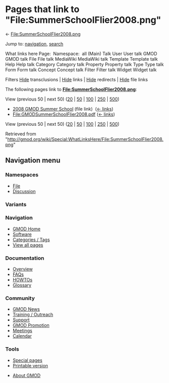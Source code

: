 <div id="mw-page-base" class="noprint">

</div>

<div id="mw-head-base" class="noprint">

</div>

<div id="content" class="mw-body" role="main">

<span id="top"></span>

<div id="mw-js-message" style="display:none;">

</div>



# <span dir="auto">Pages that link to "File:SummerSchoolFlier2008.png"</span>

<div id="bodyContent">

<div id="contentSub">

←
[File:SummerSchoolFlier2008.png](/wiki/File:SummerSchoolFlier2008.png "File:SummerSchoolFlier2008.png")

</div>

<div id="jump-to-nav" class="mw-jump">

Jump to: [navigation](#mw-navigation), [search](#p-search)

</div>

<div id="mw-content-text">

What links here Page:  Namespace:  all (Main) Talk User User talk GMOD
GMOD talk File File talk MediaWiki MediaWiki talk Template Template talk
Help Help talk Category Category talk Property Property talk Type Type
talk Form Form talk Concept Concept talk Filter Filter talk Widget
Widget talk

Filters
[Hide](/mediawiki/index.php?title=Special:WhatLinksHere/File:SummerSchoolFlier2008.png&hidetrans=1 "Special:WhatLinksHere/File:SummerSchoolFlier2008.png")
transclusions \|
[Hide](/mediawiki/index.php?title=Special:WhatLinksHere/File:SummerSchoolFlier2008.png&hidelinks=1 "Special:WhatLinksHere/File:SummerSchoolFlier2008.png")
links \|
[Hide](/mediawiki/index.php?title=Special:WhatLinksHere/File:SummerSchoolFlier2008.png&hideredirs=1 "Special:WhatLinksHere/File:SummerSchoolFlier2008.png")
redirects \|
[Hide](/mediawiki/index.php?title=Special:WhatLinksHere/File:SummerSchoolFlier2008.png&hideimages=1 "Special:WhatLinksHere/File:SummerSchoolFlier2008.png")
file links

The following pages link to
**[File:SummerSchoolFlier2008.png](/wiki/File:SummerSchoolFlier2008.png "File:SummerSchoolFlier2008.png")**:

View (previous 50 \| next 50)
([20](/mediawiki/index.php?title=Special:WhatLinksHere/File:SummerSchoolFlier2008.png&limit=20 "Special:WhatLinksHere/File:SummerSchoolFlier2008.png")
\|
[50](/mediawiki/index.php?title=Special:WhatLinksHere/File:SummerSchoolFlier2008.png&limit=50 "Special:WhatLinksHere/File:SummerSchoolFlier2008.png")
\|
[100](/mediawiki/index.php?title=Special:WhatLinksHere/File:SummerSchoolFlier2008.png&limit=100 "Special:WhatLinksHere/File:SummerSchoolFlier2008.png")
\|
[250](/mediawiki/index.php?title=Special:WhatLinksHere/File:SummerSchoolFlier2008.png&limit=250 "Special:WhatLinksHere/File:SummerSchoolFlier2008.png")
\|
[500](/mediawiki/index.php?title=Special:WhatLinksHere/File:SummerSchoolFlier2008.png&limit=500 "Special:WhatLinksHere/File:SummerSchoolFlier2008.png"))

- [2008 GMOD Summer
  School](/wiki/2008_GMOD_Summer_School "2008 GMOD Summer School") (file
  link) ‎ <span class="mw-whatlinkshere-tools">([←
  links](/mediawiki/index.php?title=Special:WhatLinksHere&target=2008+GMOD+Summer+School "Special:WhatLinksHere"))</span>
- [File:GMODSummerSchoolFlier2008.pdf](/wiki/File:GMODSummerSchoolFlier2008.pdf "File:GMODSummerSchoolFlier2008.pdf")
  ‎ <span class="mw-whatlinkshere-tools">([←
  links](/mediawiki/index.php?title=Special:WhatLinksHere&target=File%3AGMODSummerSchoolFlier2008.pdf "Special:WhatLinksHere"))</span>

View (previous 50 \| next 50)
([20](/mediawiki/index.php?title=Special:WhatLinksHere/File:SummerSchoolFlier2008.png&limit=20 "Special:WhatLinksHere/File:SummerSchoolFlier2008.png")
\|
[50](/mediawiki/index.php?title=Special:WhatLinksHere/File:SummerSchoolFlier2008.png&limit=50 "Special:WhatLinksHere/File:SummerSchoolFlier2008.png")
\|
[100](/mediawiki/index.php?title=Special:WhatLinksHere/File:SummerSchoolFlier2008.png&limit=100 "Special:WhatLinksHere/File:SummerSchoolFlier2008.png")
\|
[250](/mediawiki/index.php?title=Special:WhatLinksHere/File:SummerSchoolFlier2008.png&limit=250 "Special:WhatLinksHere/File:SummerSchoolFlier2008.png")
\|
[500](/mediawiki/index.php?title=Special:WhatLinksHere/File:SummerSchoolFlier2008.png&limit=500 "Special:WhatLinksHere/File:SummerSchoolFlier2008.png"))

</div>

<div class="printfooter">

Retrieved from
"<http://gmod.org/wiki/Special:WhatLinksHere/File:SummerSchoolFlier2008.png>"

</div>

<div id="catlinks" class="catlinks catlinks-allhidden">

</div>

<div class="visualClear">

</div>

</div>

</div>

<div id="mw-navigation">

## Navigation menu

<div id="mw-head">



<div id="left-navigation">

<div id="p-namespaces" class="vectorTabs" role="navigation"
aria-labelledby="p-namespaces-label">

### Namespaces

- <span id="ca-nstab-image"><a href="/wiki/File:SummerSchoolFlier2008.png" accesskey="c"
  title="View the file page [c]">File</a></span>
- <span id="ca-talk"><a
  href="/mediawiki/index.php?title=File_talk:SummerSchoolFlier2008.png&amp;action=edit&amp;redlink=1"
  accesskey="t"
  title="Discussion about the content page [t]">Discussion</a></span>

</div>

<div id="p-variants" class="vectorMenu emptyPortlet" role="navigation"
aria-labelledby="p-variants-label">

### 

### Variants[](#)

<div class="menu">

</div>

</div>

</div>

<div id="right-navigation">





</div>



</div>

</div>

</div>

<div id="mw-panel">

<div id="p-logo" role="banner">

<a href="/wiki/Main_Page"
style="background-image: url(http://gmod.org/images/GMOD-cogs.png);"
title="Visit the main page"></a>

</div>

<div id="p-Navigation" class="portal" role="navigation"
aria-labelledby="p-Navigation-label">

### Navigation

<div class="body">

- <span id="n-GMOD-Home">[GMOD Home](/wiki/Main_Page)</span>
- <span id="n-Software">[Software](/wiki/GMOD_Components)</span>
- <span id="n-Categories-.2F-Tags">[Categories /
  Tags](/wiki/Categories)</span>
- <span id="n-View-all-pages">[View all
  pages](/wiki/Special:AllPages)</span>

</div>

</div>

<div id="p-Documentation" class="portal" role="navigation"
aria-labelledby="p-Documentation-label">

### Documentation

<div class="body">

- <span id="n-Overview">[Overview](/wiki/Overview)</span>
- <span id="n-FAQs">[FAQs](/wiki/Category:FAQ)</span>
- <span id="n-HOWTOs">[HOWTOs](/wiki/Category:HOWTO)</span>
- <span id="n-Glossary">[Glossary](/wiki/Glossary)</span>

</div>

</div>

<div id="p-Community" class="portal" role="navigation"
aria-labelledby="p-Community-label">

### Community

<div class="body">

- <span id="n-GMOD-News">[GMOD News](/wiki/GMOD_News)</span>
- <span id="n-Training-.2F-Outreach">[Training /
  Outreach](/wiki/Training_and_Outreach)</span>
- <span id="n-Support">[Support](/wiki/Support)</span>
- <span id="n-GMOD-Promotion">[GMOD
  Promotion](/wiki/GMOD_Promotion)</span>
- <span id="n-Meetings">[Meetings](/wiki/Meetings)</span>
- <span id="n-Calendar">[Calendar](/wiki/Calendar)</span>

</div>

</div>

<div id="p-tb" class="portal" role="navigation"
aria-labelledby="p-tb-label">

### Tools

<div class="body">

- <span id="t-specialpages"><a href="/wiki/Special:SpecialPages" accesskey="q"
  title="A list of all special pages [q]">Special pages</a></span>
- <span id="t-print"><a
  href="/mediawiki/index.php?title=Special:WhatLinksHere/File:SummerSchoolFlier2008.png&amp;printable=yes"
  rel="alternate" accesskey="p"
  title="Printable version of this page [p]">Printable version</a></span>

</div>

</div>

</div>

</div>

<div id="footer" role="contentinfo">

- <span id="footer-places-about">[About
  GMOD](/wiki/GMOD:About "GMOD:About")</span>

<!-- -->






</div>
